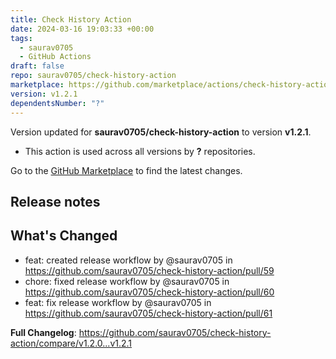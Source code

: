 ```yaml
---
title: Check History Action
date: 2024-03-16 19:03:33 +00:00
tags:
  - saurav0705
  - GitHub Actions
draft: false
repo: saurav0705/check-history-action
marketplace: https://github.com/marketplace/actions/check-history-action
version: v1.2.1
dependentsNumber: "?"
---
```



Version updated for **saurav0705/check-history-action** to version **v1.2.1**.
- This action is used across all versions by **?** repositories.

Go to the [GitHub Marketplace](https://github.com/marketplace/actions/check-history-action) to find the latest changes.

## Release notes

## What's Changed
* feat: created release workflow by @saurav0705 in https://github.com/saurav0705/check-history-action/pull/59
* chore: fixed release workflow by @saurav0705 in https://github.com/saurav0705/check-history-action/pull/60
* feat: fix release workflow by @saurav0705 in https://github.com/saurav0705/check-history-action/pull/61


**Full Changelog**: https://github.com/saurav0705/check-history-action/compare/v1.2.0...v1.2.1
